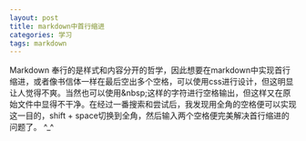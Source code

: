 ```yaml
---
layout: post
title: markdown中首行缩进
categories: 学习
tags: markdown
---
```


Markdown 奉行的是样式和内容分开的哲学，因此想要在markdown中实现首行缩进，或者像书信体一样在最后空出多个空格，可以使用css进行设计，但这明显让人觉得不爽。当然也可以使用\&nbsp;这样的字符进行空格输出，但这样又在原始文件中显得不干净。在经过一番搜索和尝试后，我发现用全角的空格便可以实现这一目的，shift + space切换到全角，然后输入两个空格便完美解决首行缩进的问题了。 \^_^